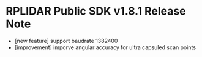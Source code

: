 RPLIDAR Public SDK v1.8.1 Release Note
======================================

- [new feature] support baudrate 1382400
- [improvement] imporve angular accuracy for ultra capsuled scan points
